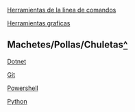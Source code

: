 <!--
.. title: herramientas
.. slug: herramientas
.. date: 2023-10-29 14:07:04 UTC-03:00
.. tags: 
.. category: 
.. link: 
.. description: 
.. type: text
-->

[Herramientas de la linea de comandos](link://slug/herramientas-de-la-linea-de-comandos)

[Herramientas graficas](link://slug/herramientas-graficas)

## Machetes/Pollas/Chuletas[^](https://dictionary.cambridge.org/dictionary/english-spanish/cheat-sheet)

[Dotnet](link://slug/dotnet)

[Git](link://slug/git)

[Powershell](link://slug/powershell)

[Python](link://slug/python)